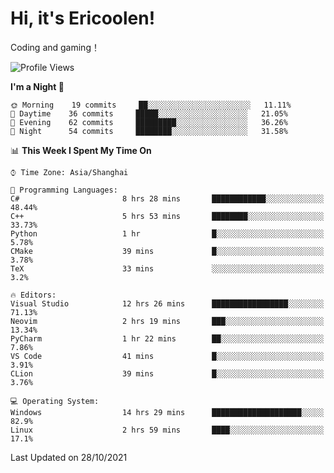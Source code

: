 # Hi, it's Ericoolen!
Coding and gaming！

<!--START_SECTION:waka-->
![Profile Views](http://img.shields.io/badge/Profile%20Views-5-blue)

**I'm a Night 🦉** 

```text
🌞 Morning    19 commits     ██░░░░░░░░░░░░░░░░░░░░░░░   11.11% 
🌆 Daytime    36 commits     █████░░░░░░░░░░░░░░░░░░░░   21.05% 
🌃 Evening    62 commits     █████████░░░░░░░░░░░░░░░░   36.26% 
🌙 Night      54 commits     ████████░░░░░░░░░░░░░░░░░   31.58%

```


📊 **This Week I Spent My Time On** 

```text
⌚︎ Time Zone: Asia/Shanghai

💬 Programming Languages: 
C#                       8 hrs 28 mins       ████████████░░░░░░░░░░░░░   48.44% 
C++                      5 hrs 53 mins       ████████░░░░░░░░░░░░░░░░░   33.73% 
Python                   1 hr                █░░░░░░░░░░░░░░░░░░░░░░░░   5.78% 
CMake                    39 mins             █░░░░░░░░░░░░░░░░░░░░░░░░   3.78% 
TeX                      33 mins             ░░░░░░░░░░░░░░░░░░░░░░░░░   3.2%

🔥 Editors: 
Visual Studio            12 hrs 26 mins      █████████████████░░░░░░░░   71.13% 
Neovim                   2 hrs 19 mins       ███░░░░░░░░░░░░░░░░░░░░░░   13.34% 
PyCharm                  1 hr 22 mins        ██░░░░░░░░░░░░░░░░░░░░░░░   7.86% 
VS Code                  41 mins             █░░░░░░░░░░░░░░░░░░░░░░░░   3.91% 
CLion                    39 mins             █░░░░░░░░░░░░░░░░░░░░░░░░   3.76%

💻 Operating System: 
Windows                  14 hrs 29 mins      ████████████████████░░░░░   82.9% 
Linux                    2 hrs 59 mins       ████░░░░░░░░░░░░░░░░░░░░░   17.1%

```


 Last Updated on 28/10/2021
<!--END_SECTION:waka-->

